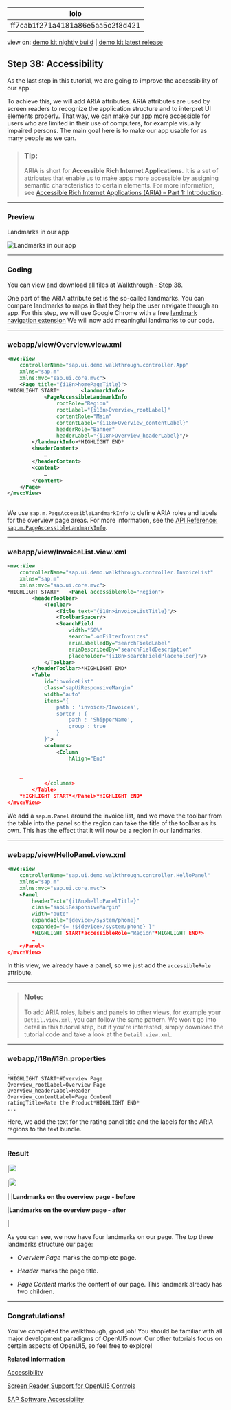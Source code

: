 <!-- loioff7cab1f271a4181a86e5aa5c2f8d421 -->

| loio |
| -----|
| ff7cab1f271a4181a86e5aa5c2f8d421 |

<div id="loio">

view on: [demo kit nightly build](https://openui5nightly.hana.ondemand.com/#/topic/ff7cab1f271a4181a86e5aa5c2f8d421) | [demo kit latest release](https://openui5.hana.ondemand.com/#/topic/ff7cab1f271a4181a86e5aa5c2f8d421)</div>

## Step 38: Accessibility

As the last step in this tutorial, we are going to improve the accessibility of our app.

To achieve this, we will add ARIA attributes. ARIA attributes are used by screen readers to recognize the application structure and to interpret UI elements properly. That way, we can make our app more accessible for users who are limited in their use of computers, for example visually impaired persons. The main goal here is to make our app usable for as many people as we can.

> ### Tip:  
> ARIA is short for **Accessible Rich Internet Applications**. It is a set of attributes that enable us to make apps more accessible by assigning semantic characteristics to certain elements. For more information, see [Accessible Rich Internet Applications \(ARIA\) – Part 1: Introduction](https://experience.sap.com/skillup/accessible-rich-internet-applications-aria-part-1-introduction/).

***

<a name="loioff7cab1f271a4181a86e5aa5c2f8d421__section_xpr_2ls_gfb"/>

### Preview

   
  
<a name="loioff7cab1f271a4181a86e5aa5c2f8d421__fig_qnj_x4b_hfb"/>Landmarks in our app

 ![](loiod9c6cd32743d40629bec7d77590e2c58_HiRes.png "Landmarks in our app") 

***

<a name="loioff7cab1f271a4181a86e5aa5c2f8d421__section_mxx_3ls_gfb"/>

### Coding

You can view and download all files at [Walkthrough - Step 38](https://openui5.hana.ondemand.com/#/sample/sap.m.tutorial.walkthrough.38/preview).

One part of the ARIA attribute set is the so-called landmarks. You can compare landmarks to maps in that they help the user navigate through an app. For this step, we will use Google Chrome with a free [landmark navigation extension](https://chrome.google.com/webstore/detail/landmark-navigation-via-k/ddpokpbjopmeeiiolheejjpkonlkklgp) We will now add meaningful landmarks to our code.

***

<a name="loioff7cab1f271a4181a86e5aa5c2f8d421__section_ygj_1b1_hfb"/>

### webapp/view/Overview.view.xml

``` xml
<mvc:View
	controllerName="sap.ui.demo.walkthrough.controller.App"
	xmlns="sap.m"
	xmlns:mvc="sap.ui.core.mvc">
	<Page title="{i18n>homePageTitle}">
*HIGHLIGHT START*		<landmarkInfo>
			<PageAccessibleLandmarkInfo
				rootRole="Region"
				rootLabel="{i18n>Overview_rootLabel}"
				contentRole="Main"
				contentLabel="{i18n>Overview_contentLabel}"
				headerRole="Banner"
				headerLabel="{i18n>Overview_headerLabel}"/>
		</landmarkInfo>*HIGHLIGHT END*
		<headerContent>
			…
		</headerContent>
		<content>
			…
		</content>
	</Page>
</mvc:View>
 

```

We use `sap.m.PageAccessibleLandmarkInfo` to define ARIA roles and labels for the overview page areas. For more information, see the [API Reference: `sap.m.PageAccessibleLandmarkInfo`](https://openui5.hana.ondemand.com/#/api/sap.m.PageAccessibleLandmarkInfo). 

***

<a name="loioff7cab1f271a4181a86e5aa5c2f8d421__section_uw5_zns_gfb"/>

### webapp/view/InvoiceList.view.xml

``` xml
<mvc:View
	controllerName="sap.ui.demo.walkthrough.controller.InvoiceList"
	xmlns="sap.m"
	xmlns:mvc="sap.ui.core.mvc">
*HIGHLIGHT START*	<Panel accessibleRole="Region">
		<headerToolbar>
			<Toolbar>
				<Title text="{i18n>invoiceListTitle}"/>
				<ToolbarSpacer/>
				<SearchField
					width="50%"
					search=".onFilterInvoices"
					ariaLabelledBy="searchFieldLabel"
					ariaDescribedBy="searchFieldDescription"
					placeholder="{i18n>searchFieldPlaceholder}"/>
			</Toolbar>
		</headerToolbar>*HIGHLIGHT END*
		<Table
			id="invoiceList"
			class="sapUiResponsiveMargin"
			width="auto"
			items="{
				path : 'invoice>/Invoices',
				sorter : {
					path : 'ShipperName',
					group : true
				}
			}">
			<columns>
				<Column
					hAlign="End"


	…
			</columns>
		</Table>
	*HIGHLIGHT START*</Panel>*HIGHLIGHT END*
</mvc:View>

```

We add a `sap.m.Panel` around the invoice list, and we move the toolbar from the table into the panel so the region can take the title of the toolbar as its own. This has the effect that it will now be a region in our landmarks.

***

<a name="loioff7cab1f271a4181a86e5aa5c2f8d421__section_qdh_k4s_gfb"/>

### webapp/view/HelloPanel.view.xml

``` xml
<mvc:View
	controllerName="sap.ui.demo.walkthrough.controller.HelloPanel"
	xmlns="sap.m"
	xmlns:mvc="sap.ui.core.mvc">
	<Panel
		headerText="{i18n>helloPanelTitle}"
		class="sapUiResponsiveMargin"
		width="auto"
		expandable="{device>/system/phone}"
		expanded="{= !${device>/system/phone} }"
		*HIGHLIGHT START*accessibleRole="Region"*HIGHLIGHT END*>	
		…
	</Panel>
</mvc:View>

```

In this view, we already have a panel, so we just add the `accessibleRole` attribute.

***

> ### Note:  
> To add ARIA roles, labels and panels to other views, for example your `Detail.view.xml`, you can follow the same pattern. We won't go into detail in this tutorial step, but if you're interested, simply download the tutorial code and take a look at the `Detail.view.xml`.

***

<a name="loioff7cab1f271a4181a86e5aa5c2f8d421__section_azh_fps_gfb"/>

### webapp/i18n/i18n.properties

``` prefs
...
*HIGHLIGHT START*#Overview Page
Overview_rootLabel=Overview Page
Overview_headerLabel=Header
Overview_contentLabel=Page Content
ratingTitle=Rate the Product*HIGHLIGHT END*
...
```

Here, we add the text for the rating panel title and the labels for the ARIA regions to the text bundle.

***

<a name="loioff7cab1f271a4181a86e5aa5c2f8d421__section_yxf_3qs_gfb"/>

### Result

|![](loio54e9bca5a5844c14b45b5405496166b1_HiRes.png)

|![](loiof38dee2624c2437d8977de70575b3eae_HiRes.png)

|
|**Landmarks on the overview page - before**

|**Landmarks on the overview page - after**

|

As you can see, we now have four landmarks on our page. The top three landmarks structure our page:

-   *Overview Page* marks the complete page.

-   *Header* marks the page title.

-   *Page Content* marks the content of our page. This landmark already has two children.


***

<a name="loioff7cab1f271a4181a86e5aa5c2f8d421__section_u12_lby_tfb"/>

### Congratulations!

You've completed the walkthrough, good job! You should be familiar with all major development paradigms of OpenUI5 now. Our other tutorials focus on certain aspects of OpenUI5, so feel free to explore!

**Related Information**  


[Accessibility](Accessibility_03b914b.md)

[Screen Reader Support for OpenUI5 Controls](Screen_Reader_Support_for_OpenUI5_Controls_656e825.md)

[SAP Software Accessibility](https://www.sap.com/corporate/en/company/diversity/accessibility.about.html)

